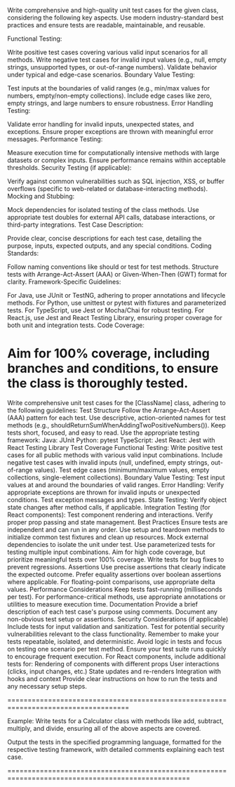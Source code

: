 Write comprehensive and high-quality unit test cases for the given class, considering the following key aspects. Use modern industry-standard best practices and ensure tests are readable, maintainable, and reusable.

Functional Testing:

Write positive test cases covering various valid input scenarios for all methods.
Write negative test cases for invalid input values (e.g., null, empty strings, unsupported types, or out-of-range numbers).
Validate behavior under typical and edge-case scenarios.
Boundary Value Testing:

Test inputs at the boundaries of valid ranges (e.g., min/max values for numbers, empty/non-empty collections).
Include edge cases like zero, empty strings, and large numbers to ensure robustness.
Error Handling Testing:

Validate error handling for invalid inputs, unexpected states, and exceptions.
Ensure proper exceptions are thrown with meaningful error messages.
Performance Testing:

Measure execution time for computationally intensive methods with large datasets or complex inputs.
Ensure performance remains within acceptable thresholds.
Security Testing (if applicable):

Verify against common vulnerabilities such as SQL injection, XSS, or buffer overflows (specific to web-related or database-interacting methods).
Mocking and Stubbing:

Mock dependencies for isolated testing of the class methods.
Use appropriate test doubles for external API calls, database interactions, or third-party integrations.
Test Case Description:

Provide clear, concise descriptions for each test case, detailing the purpose, inputs, expected outputs, and any special conditions.
Coding Standards:

Follow naming conventions like should<Behavior> or test<Method> for test methods.
Structure tests with Arrange-Act-Assert (AAA) or Given-When-Then (GWT) format for clarity.
Framework-Specific Guidelines:

For Java, use JUnit or TestNG, adhering to proper annotations and lifecycle methods.
For Python, use unittest or pytest with fixtures and parameterized tests.
For TypeScript, use Jest or Mocha/Chai for robust testing.
For React.js, use Jest and React Testing Library, ensuring proper coverage for both unit and integration tests.
Code Coverage:

Aim for 100% coverage, including branches and conditions, to ensure the class is thoroughly tested.
=====================================================================================================


Write comprehensive unit test cases for the [ClassName] class, adhering to the following guidelines:
Test Structure
Follow the Arrange-Act-Assert (AAA) pattern for each test.
Use descriptive, action-oriented names for test methods (e.g., shouldReturnSumWhenAddingTwoPositiveNumbers()).
Keep tests short, focused, and easy to read.
Use the appropriate testing framework:
Java: JUnit
Python: pytest
TypeScript: Jest
React: Jest with React Testing Library
Test Coverage
Functional Testing:
Write positive test cases for all public methods with various valid input combinations.
Include negative test cases with invalid inputs (null, undefined, empty strings, out-of-range values).
Test edge cases (minimum/maximum values, empty collections, single-element collections).
Boundary Value Testing:
Test input values at and around the boundaries of valid ranges.
Error Handling:
Verify appropriate exceptions are thrown for invalid inputs or unexpected conditions.
Test exception messages and types.
State Testing:
Verify object state changes after method calls, if applicable.
Integration Testing (for React components):
Test component rendering and interactions.
Verify proper prop passing and state management.
Best Practices
Ensure tests are independent and can run in any order.
Use setup and teardown methods to initialize common test fixtures and clean up resources.
Mock external dependencies to isolate the unit under test.
Use parameterized tests for testing multiple input combinations.
Aim for high code coverage, but prioritize meaningful tests over 100% coverage.
Write tests for bug fixes to prevent regressions.
Assertions
Use precise assertions that clearly indicate the expected outcome.
Prefer equality assertions over boolean assertions where applicable.
For floating-point comparisons, use appropriate delta values.
Performance Considerations
Keep tests fast-running (milliseconds per test).
For performance-critical methods, use appropriate annotations or utilities to measure execution time.
Documentation
Provide a brief description of each test case's purpose using comments.
Document any non-obvious test setup or assertions.
Security Considerations (if applicable)
Include tests for input validation and sanitization.
Test for potential security vulnerabilities relevant to the class functionality.
Remember to make your tests repeatable, isolated, and deterministic. Avoid logic in tests and focus on testing one scenario per test method. Ensure your test suite runs quickly to encourage frequent execution.
For React components, include additional tests for:
Rendering of components with different props
User interactions (clicks, input changes, etc.)
State updates and re-renders
Integration with hooks and context
Provide clear instructions on how to run the tests and any necessary setup steps.

====================================================================================

Example:
Write tests for a Calculator class with methods like add, subtract, multiply, and divide, ensuring all of the above aspects are covered.

Output the tests in the specified programming language, formatted for the respective testing framework, with detailed comments explaining each test case.

===================================================================================================
